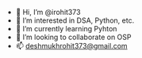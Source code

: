 - 👋 Hi, I’m @irohit373
- 👀 I’m interested in DSA, Python, etc.
- 🌱 I’m currently learning Pyhton
- 💞️ I’m looking to collaborate on OSP
- 📫 deshmukhrohit373@gmail.com

<!---
irohit373/irohit373 is a ✨ special ✨ repository because its `README.md` (this file) appears on your GitHub profile.
You can click the Preview link to take a look at your changes.
--->
